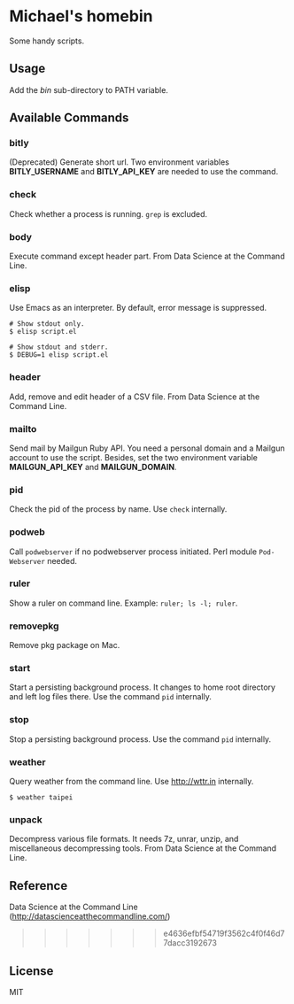 # Michael's homebin

Some handy scripts.

## Usage

Add the *bin* sub-directory to PATH variable.

## Available Commands

### bitly

(Deprecated) Generate short url.  Two environment variables **BITLY_USERNAME** and  **BITLY_API_KEY** are needed to use the command.

### check

Check whether a process is running.  `grep` is excluded.

### body

Execute command except header part.  From Data Science at the Command Line.

### elisp

Use Emacs as an interpreter.  By default, error message is suppressed.

```
# Show stdout only.
$ elisp script.el

# Show stdout and stderr.
$ DEBUG=1 elisp script.el
```

### header

Add, remove and edit header of a CSV file.  From Data Science at the Command Line.

### mailto

Send mail by Mailgun Ruby API.  You need a personal domain and a Mailgun account to use the script.  Besides, set the two environment variable **MAILGUN_API_KEY** and **MAILGUN_DOMAIN**.

### pid

Check the pid of the process by name.  Use `check` internally.

### podweb

Call `podwebserver` if no podwebserver process initiated.  Perl module `Pod-Webserver` needed.

### ruler

Show a ruler on command line.  Example: `ruler; ls -l; ruler`.

### removepkg

Remove pkg package on Mac.

### start

Start a persisting background process.  It changes to home root directory and left log files there.  Use the command `pid` internally.

### stop

Stop a persisting background process.  Use the command `pid` internally.

### weather 

Query weather from the command line.  Use http://wttr.in internally.

```
$ weather taipei
```
### unpack

Decompress various file formats.  It needs 7z, unrar, unzip, and miscellaneous decompressing tools.  From Data Science at the Command Line.

## Reference

Data Science at the Command Line (http://datascienceatthecommandline.com/)
>>>>>>> e4636efbf54719f3562c4f0f46d77dacc3192673

## License

MIT
